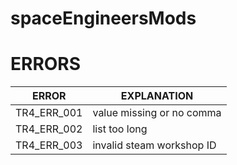 # spaceEngineersMods


# ERRORS
|ERROR|EXPLANATION|
|-----|-----------|
|TR4_ERR_001|value missing or no comma|
|TR4_ERR_002|list too long|
|TR4_ERR_003|invalid steam workshop ID | 